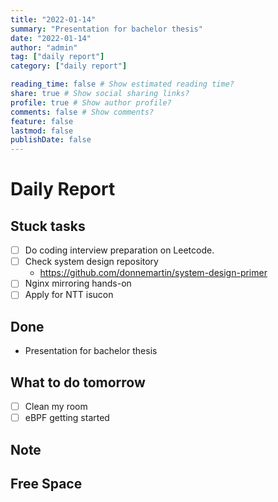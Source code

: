 ```yaml
---
title: "2022-01-14"
summary: "Presentation for bachelor thesis"
date: "2022-01-14"
author: "admin"
tag: ["daily report"]
category: ["daily report"]

reading_time: false # Show estimated reading time?
share: true # Show social sharing links?
profile: true # Show author profile?
comments: false # Show comments?
feature: false
lastmod: false
publishDate: false
---
```


# Daily Report

## Stuck tasks

- [ ] Do coding interview preparation on Leetcode.
- [ ] Check system design repository
    - https://github.com/donnemartin/system-design-primer
- [ ] Nginx mirroring hands-on
- [ ] Apply for NTT isucon 

## Done

- Presentation for bachelor thesis

## What to do tomorrow

- [ ] Clean my room
- [ ] eBPF getting started

## Note


## Free Space

